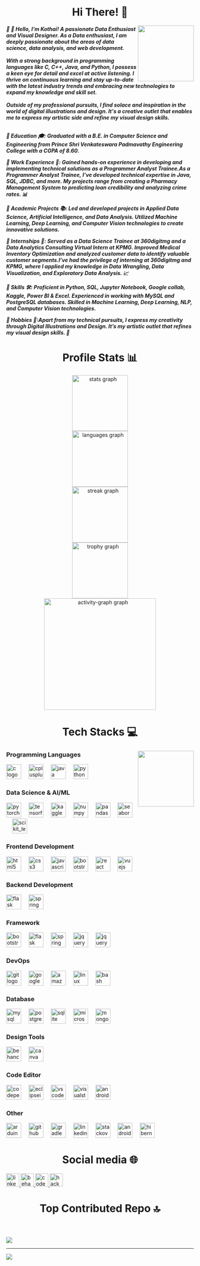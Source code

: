 <h1 align='center'>Hi There! 👋 </h1>

<div align="center">
  <img align="right" height="150" src="https://static.vecteezy.com/system/resources/previews/000/227/852/original/female-developer-vector.jpg"  />
</div>


<h5 align="left">
🔹 👋 Hello, I’m Kothai! A passionate Data Enthusiast and Visual Designer. As a Data enthusiast, I am deeply passionate about the areas of data science, data analysis, and web development.<br><br>With a strong background in programming languages like C, C++, Java, and Python, I possess a keen eye for detail and excel at active listening. I thrive on continuous learning and stay up-to-date with the latest industry trends and embracing new technologies to expand my knowledge and skill set.<br><br>Outside of my professional pursuits, I find solace and inspiration in the world of digital illustrations and design. It's a creative outlet that enables me to express my artistic side and refine my visual design skills.<br><br>

🔹 Education 🎓: Graduated with a B.E. in Computer Science and Engineering from Prince Shri Venkateswara Padmavathy Engineering College with a CGPA of 8.60.

🔹 Work Experience 💼: Gained hands-on experience in developing and implementing technical solutions as a Programmer Analyst Trainee.As a Programmer Analyst Trainee, I’ve developed technical expertise in Java, SQL, JDBC, and more. My projects range from creating a Pharmacy Management System to predicting loan credibility and analyzing crime rates. 📊

🔹 Academic Projects 📚: Led and developed projects in Applied Data Science, Artificial Intelligence, and Data Analysis. Utilized Machine Learning, Deep Learning, and Computer Vision technologies to create innovative solutions.

🔹 Internships 🎯: Served as a Data Science Trainee at 360digitmg and a Data Analytics Consulting Virtual Intern at KPMG. Improved Medical Inventory Optimization and analyzed customer data to identify valuable customer segments.I’ve had the privilege of interning at 360digitmg and KPMG, where I applied my knowledge in Data Wrangling, Data Visualization, and Exploratory Data Analysis. 📈

🔹 Skills 🛠️: Proficient in Python, SQL, Jupyter Notebook, Google collab, Kaggle, Power BI & Excel. Experienced in working with MySQL and PostgreSQL databases. Skilled in Machine Learning, Deep Learning, NLP, and Computer Vision technologies.

🔹 Hobbies 🚀:Apart from my technical pursuits, I express my creativity through Digital Illustrations and Design. It’s my artistic outlet that refines my visual design skills. 🎨

</h5>

###
<h1 align='center'>Profile Stats 📊</h1>
<div align="center">
  <img src="https://github-readme-stats.vercel.app/api?username=JebaMercy14&hide_title=false&hide_rank=false&show_icons=true&include_all_commits=true&count_private=true&disable_animations=false&theme=radical&locale=en&hide_border=false&order=1" height="150" alt="stats graph" /> <br>
  <img src="https://github-readme-stats.vercel.app/api/top-langs?username=JebaMercy14&locale=en&hide_title=false&layout=compact&card_width=320&langs_count=5&theme=radical&hide_border=false&order=2" height="150" alt="languages graph" /> <br>
  <img src="https://streak-stats.demolab.com?user=JebaMercy14&locale=en&mode=weekly&theme=radical&hide_border=false&border_radius=5&date_format=j%20M%5B%20Y%5D&order=3" height="150" alt="streak graph" /> <br>
  <img src="https://github-profile-trophy.vercel.app?username=JebaMercy14&theme=radical&column=3&row=1&margin-w=4&margin-h=2&no-bg=false&no-frame=false&order=4" height="150" alt="trophy graph" /> <br>
  <img src="https://github-readme-activity-graph.vercel.app/graph?username=JebaMercy14&radius=16&theme=redical&area=true&order=5" height="300" alt="activity-graph graph"  />
</div>

###
<h1 align='center'>Tech Stacks 💻 </h1>

###

<img align="right" height="150" src="https://i.imgflip.com/65efzo.gif"  />

###


<div align="left">
  
  ### Programming Languages

<div align="left">
<img src="https://skillicons.dev/icons?i=c" height="40" alt="c logo"  />
<img width="12" />
<img src="https://skillicons.dev/icons?i=cpp" height="40" alt="cplusplus logo"  />
<img width="12" />
<img src="https://skillicons.dev/icons?i=java" height="40" alt="java logo"  />
<img width="12" />
<img src="https://skillicons.dev/icons?i=py" height="40" alt="python logo"  />
<img width="12" />


### Data Science & AI/ML


<img src="https://skillicons.dev/icons?i=pytorch" height="40" alt="pytorch logo"  />
<img width="12" />
<img src="https://skillicons.dev/icons?i=tensorflow" height="40" alt="tensorflow logo"  />
<img width="12" />
<img src="https://cdn.jsdelivr.net/gh/devicons/devicon/icons/kaggle/kaggle-original.svg" height="40" alt="kaggle logo"  />
<img width="12" />
<img src="https://cdn.jsdelivr.net/gh/devicons/devicon/icons/numpy/numpy-original.svg" height="40" alt="numpy logo"  />
<img width="12" />
<img src="https://cdn.jsdelivr.net/gh/devicons/devicon/icons/pandas/pandas-original.svg" height="40" alt="pandas logo"  />
<img width="12" />
<img src="https://seaborn.pydata.org/_images/logo-mark-lightbg.svg" alt="seaborn" width="40" height="40"  />
<img width="12" />
<img src="https://upload.wikimedia.org/wikipedia/commons/0/05/Scikit_learn_logo_small.svg" alt="scikit_learn" width="40" height="40"  />
<img width="12" />

### Frontend Development


<img src="https://skillicons.dev/icons?i=html" height="40" alt="html5 logo"  />
<img width="12" />
<img src="https://skillicons.dev/icons?i=css" height="40" alt="css3 logo"  />
<img width="12" />
<img src="https://skillicons.dev/icons?i=js" height="40" alt="javascript logo"  />
<img width="12" />
<img src="https://skillicons.dev/icons?i=bootstrap" height="40" alt="bootstrap logo"  />
<img width="12" />
<img src="https://skillicons.dev/icons?i=react" height="40" alt="react logo"  />
<img width="12" />
<img src="https://skillicons.dev/icons?i=vue" height="40" alt="vuejs logo"  />
<img width="12" />


### Backend Development


<img src="https://skillicons.dev/icons?i=flask" height="40" alt="flask logo"  />
<img width="12" />
<img src="https://skillicons.dev/icons?i=spring" height="40" alt="spring logo"  />
<img width="55" />


### Framework


<img src="https://skillicons.dev/icons?i=bootstrap" height="40" alt="bootstrap logo"  />
<img width="12" />
<img src="https://skillicons.dev/icons?i=flask" height="40" alt="flask logo"  />
<img width="12" />
<img src="https://skillicons.dev/icons?i=spring" height="40" alt="spring logo"  />
<img width="12" />
<img src="https://skillicons.dev/icons?i=jquery" height="40" alt="jquery logo"  />
<img width="12" />
<img src="https://assets.website-files.com/5f10ed4c0ebf7221fb5661a5/5f23a7a9b70a249eed481481_Junit.png" height="40" alt="jquery logo"  />
<img width="12" />


### DevOps


<img src="https://skillicons.dev/icons?i=git" height="40" alt="git logo"  />
<img width="12" />
<img src="https://skillicons.dev/icons?i=gcp" height="40" alt="googlecloud logo"  />
<img width="12" />
<img src="https://cdn.simpleicons.org/amazonaws/232F3E" height="40" alt="amazonwebservices logo"  />
<img width="12" />
<img src="https://skillicons.dev/icons?i=linux" height="40" alt="linux logo"  />
<img width="12" />
<img src="https://skillicons.dev/icons?i=bash" height="40" alt="bash logo"  />
<img width="12" />

### Database


<img src="https://skillicons.dev/icons?i=mysql" height="40" alt="mysql logo"  />
<img width="12" />
<img src="https://skillicons.dev/icons?i=postgres" height="40" alt="postgresql logo"  />
<img width="12" />
<img src="https://skillicons.dev/icons?i=sqlite" height="40" alt="sqlite logo"  />
<img width="12" />
<img src="https://cdn.jsdelivr.net/gh/devicons/devicon/icons/microsoftsqlserver/microsoftsqlserver-plain.svg" height="40" alt="microsoftsqlserver logo"  />
<img width="12" />
<img src="https://cdn.jsdelivr.net/gh/devicons/devicon/icons/mongodb/mongodb-original.svg" height="40" alt="mongodb logo"  />
<img width="12" />


### Design Tools


<img src="https://cdn.jsdelivr.net/gh/devicons/devicon/icons/behance/behance-original.svg" height="40" alt="behance logo"  />
<img width="12" />
<img src="https://cdn.jsdelivr.net/gh/devicons/devicon/icons/canva/canva-original.svg" height="40" alt="canva logo"  />
<img width="12" />

### Code Editor

<img src="https://skillicons.dev/icons?i=codepen" height="40" alt="codepen logo"  />
<img width="12" />
<img src="https://skillicons.dev/icons?i=eclipse" height="40" alt="eclipseide logo"  />
<img width="12" />
<img src="https://skillicons.dev/icons?i=vscode" height="40" alt="vscode logo"  />
<img width="12" />
<img src="https://skillicons.dev/icons?i=visualstudio" height="40" alt="visualstudio logo"  />
<img width="12" />
<img src="https://cdn.jsdelivr.net/gh/devicons/devicon/icons/androidstudio/androidstudio-original.svg" height="40" alt="androidstudio logo"  />
<img width="12" />

### Other

<img src="https://skillicons.dev/icons?i=arduino" height="40" alt="arduino logo"  />
<img width="12" />
<img src="https://skillicons.dev/icons?i=github" height="40" alt="github logo"  />
<img width="12" />
<img src="https://skillicons.dev/icons?i=gradle" height="40" alt="gradle logo"  />
<img width="12" />
<img src="https://skillicons.dev/icons?i=linkedin" height="40" alt="linkedin logo"  />
<img width="12" />
<img src="https://skillicons.dev/icons?i=stackoverflow" height="40" alt="stackoverflow logo"  />
<img width="12" />
<img src="https://cdn.jsdelivr.net/gh/devicons/devicon/icons/android/android-original.svg" height="40" alt="android logo"  />
<img width="12" />
<img src="https://cdn.simpleicons.org/hibernate/59666C" height="40" alt="hibernate logo"  />
<img width="12" />
</div>


###

###
<h1 align='center'>Social media 🌐 </h1>

<div align="left">
  <a href="https://www.linkedin.com/in/kothai-s-7083a0245/" target="_blank">
    <img src="https://img.shields.io/static/v1?message=LinkedIn&logo=linkedin&label=&color=0077B5&logoColor=white&labelColor=&style=for-the-badge" height="35" alt="linkedin logo"  />
  </a>
  <a href="https://www.behance.net/kothais" target="_blank">
    <img src="https://img.shields.io/static/v1?message=Behance&logo=behance&label=&color=1769ff&logoColor=white&labelColor=&style=for-the-badge" height="35" alt="behance logo"  />
  </a>
  <a href="https://codesandbox.io/u/Kothai%20S" target="_blank">
    <img src="https://img.shields.io/static/v1?message=Codesandbox&logo=codesandbox&label=&color=040404&logoColor=DBDBDB&labelColor=&style=for-the-badge" height="35" alt="codesandbox logo"  />
  </a>
  <a href="https://www.hackerrank.com/profile/Kothai_14" target="_blank">
    <img src="https://img.shields.io/static/v1?message=HackerRank&logo=hackerrank&label=&color=2EC866&logoColor=white&labelColor=&style=for-the-badge" height="35" alt="hackerrank logo"  />
  </a>
</div>


###

<h1 align='center'> Top Contributed Repo 🔝 </h1>

<br clear="both">

###


![](https://github-contributor-stats.vercel.app/api?username=JebaMercy14&limit=5&theme=redical&combine_all_yearly_contributions=true)

---
[![](https://visitcount.itsvg.in/api?id=JebaMercy14&icon=0&color=0)](https://visitcount.itsvg.in)

<!-- Proudly created with GPRM ( https://gprm.itsvg.in ) -->


###

